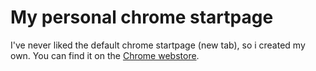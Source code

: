 # My personal chrome startpage

I've never liked the default chrome startpage (new tab), so i created my own. You can find it on the [Chrome webstore](https://chrome.google.com/webstore/detail/new-tab-speeddial/iaicolincinfdmmdnokcnedfibkjpjld).
